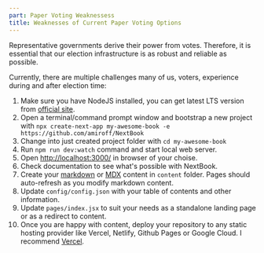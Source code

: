 ```yaml
---
part: Paper Voting Weaknessess
title: Weaknesses of Current Paper Voting Options
---
```


Representative governments derive their power from votes. Therefore, it is essential that our election infrastructure is as robust and reliable as possible.

Currently, there are multiple challenges many of us, voters, experience during and after election time:

1. Make sure you have NodeJS installed, you can get latest LTS version from [official site](https://nodejs.org/en/download/).
2. Open a terminal/command prompt window and bootstrap a new project with `npx create-next-app my-awesome-book -e https://github.com/amiroff/NextBook`
3. Change into just created project folder with `cd my-awesome-book`
4. Run `npm run dev:watch` command and start local web server.
5. Open [http://localhost:3000/](http://localhost:3000/) in browser of your choise.
6. Check documentation to see what's possible with NextBook.
7. Create your [markdown](/reference/markdown) or [MDX](/reference/using-mdx) content in `content` folder. Pages should auto-refresh as you modify markdown content.
8. Update `config/config.json` with your table of contents and other information.
9. Update `pages/index.jsx` to suit your needs as a standalone landing page or as a redirect to content.
10. Once you are happy with content, deploy your repository to any static hosting provider like Vercel, Netlify, Github Pages or Google Cloud. I recommend [Vercel](https://vercel.com/new).
